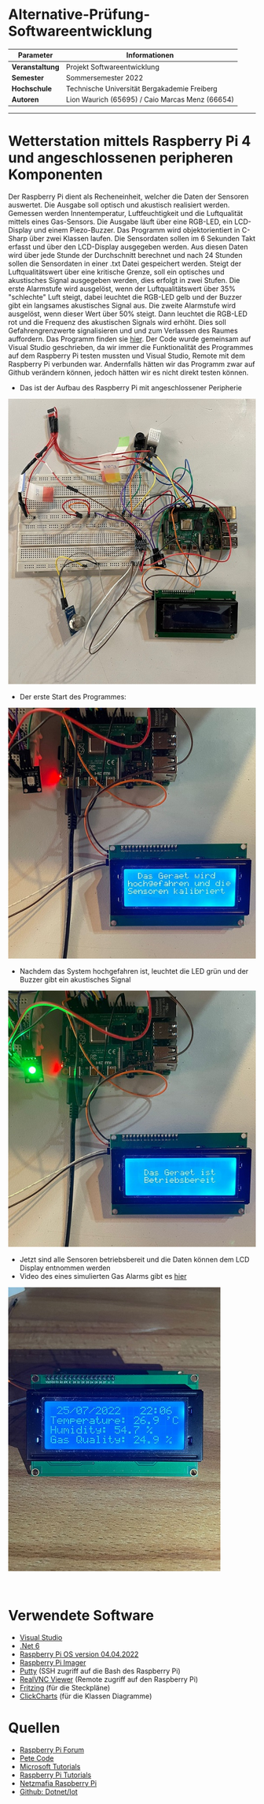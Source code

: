 # Alternative-Prüfung-Softwareentwicklung

| Parameter                | Informationen                                                                                                                                                                          |
| ------------------------ | ------------------------------------------------------------------------------------------------------------------------------------------------------------------------------------------ |
| **Veranstaltung**       | Projekt Softwareentwicklung                                                                                                                                                           |
| **Semester**               |   Sommersemester 2022                                                                                                                                                                                        |
| **Hochschule**          | Technische Universität Bergakademie Freiberg                                                                                                                                                      
| **Autoren**              | Lion Waurich (65695) / Caio Marcas Menz (66654)                            

---------------------------------------------------------------------------------
# Wetterstation mittels Raspberry Pi 4 und angeschlossenen peripheren Komponenten

Der Raspberry Pi dient als Recheneinheit, welcher die Daten der Sensoren auswertet.
Die Ausgabe soll optisch und akustisch realisiert werden. Gemessen werden Innentemperatur,
Luftfeuchtigkeit und die Luftqualität mittels eines Gas-Sensors. Die Ausgabe läuft über eine RGB-LED, ein LCD-Display und einem Piezo-Buzzer.
Das Programm wird objektorientiert in C-Sharp über zwei Klassen laufen. Die Sensordaten sollen im 6 Sekunden Takt erfasst und über den LCD-Display ausgegeben werden. Aus diesen Daten wird über jede Stunde der Durchschnitt berechnet und nach 24 Stunden sollen die Sensordaten in einer .txt Datei gespeichert werden. Steigt der Luftqualitätswert über eine kritische Grenze, soll ein optisches und akustisches Signal ausgegeben werden, dies erfolgt in zwei Stufen. 
Die erste Alarmstufe wird ausgelöst, wenn der Luftqualitätswert über 35% "schlechte" Luft steigt, dabei leuchtet die RGB-LED gelb und der Buzzer gibt ein langsames akustisches Signal aus. Die zweite Alarmstufe wird ausgelöst, wenn dieser Wert über 50% steigt. Dann leuchtet die RGB-LED rot und die Frequenz des akustischen Signals wird erhöht. Dies soll Gefahrengrenzwerte signalisieren und und zum Verlassen des Raumes auffordern. Das Programm finden sie [hier](https://github.com/Lion127/Softwareentwicklungsprojekt-2022/blob/main/Wetterstation_komplett/Wetterstation_komplett.cs). Der Code wurde gemeinsam auf Visual Studio geschrieben, da wir immer die Funktionalität des Programmes auf dem Raspberry Pi testen mussten und Visual Studio, Remote mit dem Raspberry Pi verbunden war. Andernfalls hätten wir das Programm zwar auf Github verändern können, jedoch hätten wir es nicht direkt testen können.

* Das ist der Aufbau des Raspberry Pi mit angeschlossener Peripherie

![Aufbau](/Grafiken/Raspberry_Aufbau/Aufbau.jpeg)

* Der erste Start des Programmes:

![Start](/Grafiken/Raspberry_Aufbau/Start.jpeg)

* Nachdem das System hochgefahren ist, leuchtet die LED grün und der Buzzer gibt ein akustisches Signal

![hochgefahren](/Grafiken/Raspberry_Aufbau/hochgefahren.jpeg)

* Jetzt sind alle Sensoren betriebsbereit und die Daten können dem LCD Display entnommen werden
* Video des eines simulierten Gas Alarms gibt es [hier](https://github.com/Lion127/Softwareentwicklungsprojekt-2022/blob/main/Grafiken/AlarmVideo.mp4)

![Ausgabe](/Grafiken/Raspberry_Aufbau/Ausgabe.jpeg)

<br/>

# Verwendete Software

* [Visual Studio](https://code.visualstudio.com/?wt.mc_id=DX_841432)
* [.Net 6](https://dotnet.microsoft.com/en-us/download/dotnet/6.0)
* [Raspberry Pi OS version 04.04.2022](https://www.raspberrypi.com/software/)
* [Raspberry Pi Imager](https://www.raspberrypi.com/software/)
* [Putty](https://www.putty.org/)           (SSH zugriff auf die Bash des Raspberry Pi)
* [RealVNC Viewer](https://www.realvnc.com/de/connect/download/viewer/)  (Remote zugriff auf den Raspberry Pi)
* [Fritzing](https://fritzing.org/)        (für die Steckpläne)
* [ClickCharts](https://www.nchsoftware.com/chart/de/index.html)     (für die Klassen Diagramme)

# Quellen

* [Raspberry Pi Forum](https://forum-raspberrypi.de/forum/)
* [Pete Code](https://www.petecodes.co.uk/install-and-use-microsoft-dot-net-5-with-the-raspberry-pi/)
* [Microsoft Tutorials](https://docs.microsoft.com/de-de/dotnet/iot/tutorials/blink-led)
* [Raspberry Pi Tutorials](https://tutorials-raspberrypi.de/raspberry-pi-gas-sensor-mq2-konfigurieren-und-auslesen/)
* [Netzmafia Raspberry Pi](http://www.netzmafia.de/skripten/hardware/RasPi/)
* [Github: Dotnet/Iot](https://github.com/dotnet/iot/issues/416)
